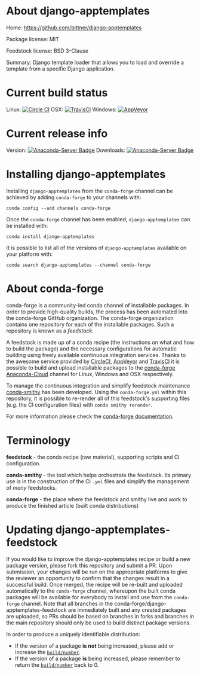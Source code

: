 About django-apptemplates
=========================

Home: https://github.com/bittner/django-apptemplates

Package license: MIT

Feedstock license: BSD 3-Clause

Summary: Django template loader that allows you to load and override a template from a specific Django application.



Current build status
====================

Linux: [![Circle CI](https://circleci.com/gh/conda-forge/django-apptemplates-feedstock.svg?style=shield)](https://circleci.com/gh/conda-forge/django-apptemplates-feedstock)
OSX: [![TravisCI](https://travis-ci.org/conda-forge/django-apptemplates-feedstock.svg?branch=master)](https://travis-ci.org/conda-forge/django-apptemplates-feedstock)
Windows: [![AppVeyor](https://ci.appveyor.com/api/projects/status/github/conda-forge/django-apptemplates-feedstock?svg=True)](https://ci.appveyor.com/project/conda-forge/django-apptemplates-feedstock/branch/master)

Current release info
====================
Version: [![Anaconda-Server Badge](https://anaconda.org/conda-forge/django-apptemplates/badges/version.svg)](https://anaconda.org/conda-forge/django-apptemplates)
Downloads: [![Anaconda-Server Badge](https://anaconda.org/conda-forge/django-apptemplates/badges/downloads.svg)](https://anaconda.org/conda-forge/django-apptemplates)

Installing django-apptemplates
==============================

Installing `django-apptemplates` from the `conda-forge` channel can be achieved by adding `conda-forge` to your channels with:

```
conda config --add channels conda-forge
```

Once the `conda-forge` channel has been enabled, `django-apptemplates` can be installed with:

```
conda install django-apptemplates
```

It is possible to list all of the versions of `django-apptemplates` available on your platform with:

```
conda search django-apptemplates --channel conda-forge
```


About conda-forge
=================

conda-forge is a community-led conda channel of installable packages.
In order to provide high-quality builds, the process has been automated into the
conda-forge GitHub organization. The conda-forge organization contains one repository
for each of the installable packages. Such a repository is known as a *feedstock*.

A feedstock is made up of a conda recipe (the instructions on what and how to build
the package) and the necessary configurations for automatic building using freely
available continuous integration services. Thanks to the awesome service provided by
[CircleCI](https://circleci.com/), [AppVeyor](http://www.appveyor.com/)
and [TravisCI](https://travis-ci.org/) it is possible to build and upload installable
packages to the [conda-forge](https://anaconda.org/conda-forge)
[Anaconda-Cloud](http://docs.anaconda.org/) channel for Linux, Windows and OSX respectively.

To manage the continuous integration and simplify feedstock maintenance
[conda-smithy](http://github.com/conda-forge/conda-smithy) has been developed.
Using the ``conda-forge.yml`` within this repository, it is possible to re-render all of
this feedstock's supporting files (e.g. the CI configuration files) with ``conda smithy rerender``.

For more information please check the [conda-forge documentation](https://conda-forge.org/docs/).

Terminology
===========

**feedstock** - the conda recipe (raw material), supporting scripts and CI configuration.

**conda-smithy** - the tool which helps orchestrate the feedstock.
                   Its primary use is in the construction of the CI ``.yml`` files
                   and simplify the management of *many* feedstocks.

**conda-forge** - the place where the feedstock and smithy live and work to
                  produce the finished article (built conda distributions)


Updating django-apptemplates-feedstock
======================================

If you would like to improve the django-apptemplates recipe or build a new
package version, please fork this repository and submit a PR. Upon submission,
your changes will be run on the appropriate platforms to give the reviewer an
opportunity to confirm that the changes result in a successful build. Once
merged, the recipe will be re-built and uploaded automatically to the
`conda-forge` channel, whereupon the built conda packages will be available for
everybody to install and use from the `conda-forge` channel.
Note that all branches in the conda-forge/django-apptemplates-feedstock are
immediately built and any created packages are uploaded, so PRs should be based
on branches in forks and branches in the main repository should only be used to
build distinct package versions.

In order to produce a uniquely identifiable distribution:
 * If the version of a package **is not** being increased, please add or increase
   the [``build/number``](http://conda.pydata.org/docs/building/meta-yaml.html#build-number-and-string).
 * If the version of a package **is** being increased, please remember to return
   the [``build/number``](http://conda.pydata.org/docs/building/meta-yaml.html#build-number-and-string)
   back to 0.